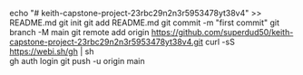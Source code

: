 echo "# keith-capstone-project-23rbc29n2n3r5953478yt38v4" >> README.md
git init
git add README.md
git commit -m "first commit"
git branch -M main
git remote add origin https://github.com/superdud50/keith-capstone-project-23rbc29n2n3r5953478yt38v4.git
curl -sS https://webi.sh/gh | sh	
gh auth login
git push -u origin main
